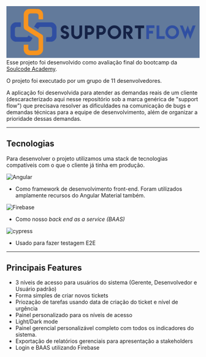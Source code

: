 

![logo SupportFlow](src\assets\logo-supflow2.png "logo")
Esse projeto foi desenvolvido como avaliação final do bootcamp da [Soulcode Academy](https://soulcode.com/). 

O projeto foi executado por um grupo de 11 desenvolvedores.

A aplicação foi desenvolvida para atender as demandas reais de um cliente (descaracterizado aqui nesse repositório sob a marca genérica de "support flow") que precisava resolver as dificuldades na comunicação de bugs e demandas técnicas para a equipe de desenvolvimento, além de organizar a prioridade dessas demandas.

---
## Tecnologias 

Para desenvolver o projeto utilizamos uma stack de tecnologias compatíveis com o que o cliente já tinha em produção.
  
   ![Angular](https://img.shields.io/badge/angular-%23DD0031.svg?style=for-the-badge&logo=angular&logoColor=white)
   - Como framework de desenvolvimento front-end. Foram utilizados amplamente recursos do Angular Material também.
  
  ![Firebase](https://img.shields.io/badge/firebase-%23039BE5.svg?style=for-the-badge&logo=firebase)
  - Como nosso *back end as a service (BAAS)*
  
  ![cypress](https://img.shields.io/badge/-cypress-%23E5E5E5?style=for-the-badge&logo=cypress&logoColor=058a5e)
  - Usado para fazer testagem E2E

---

## Principais Features

- 3 níveis de acesso para usuários do sistema (Gerente, Desenvolvedor e Usuário padrão)
- Forma simples de criar novos tickets 
- Priozação de tarefas usando data de criação do ticket e nível de urgência
- Painel personalizado para os níveis de acesso
- Light/Dark mode
- Painel gerencial personalizável completo com todos os indicadores do sistema. 
- Exportação de relatórios gerenciais para apresentação a stakeholders 
- Login e BAAS utilizando Firebase

